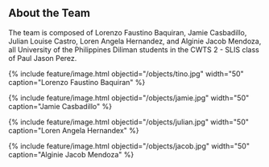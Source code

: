 ## About the Team

The team is composed of Lorenzo Faustino Baquiran, Jamie Casbadillo, Julian Louise Castro, Loren Angela Hernandez, and Alginie Jacob Mendoza, all University of the Philippines Diliman students in the CWTS 2 - SLIS class of Paul Jason Perez.

{% include feature/image.html objectid="/objects/tino.jpg" width="50" caption="Lorenzo Faustino Baquiran" %}

{% include feature/image.html objectid="/objects/jamie.jpg" width="50" caption="Jamie Casbadillo" %}

{% include feature/image.html objectid="/objects/julian.jpg" width="50" caption="Loren Angela Hernandex" %}

{% include feature/image.html objectid="/objects/jacob.jpg" width="50" caption="Alginie Jacob Mendoza" %}
